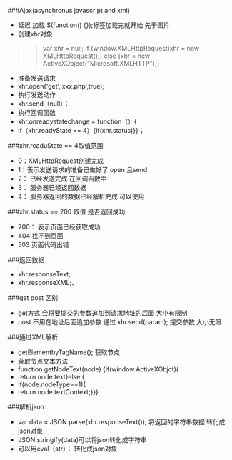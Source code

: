 ###Ajax(asynchronus javascript and xml)
* 延迟 加载 $(function() {});标签加载完就开始 先于图片
* 创建xhr对象
>> var xhr = null;
> if (window.XMLHttpRequest)xhr = new XMLHttpRequest();} else {xhr = new ActiveXObject("Microsoft.XMLHTTP");}  

* 准备发送请求
* xhr.open('get','xxx.php',true);
* 执行发送动作
* xhr.send（null）；
* 执行回调函数
* xhr.onreadystatechange = function（）{
* if（xhr.readyState == 4）{if(xhr.status)}}；

###xhr.readuState == 4取值范围
* 0：XMLHttpRequest创建完成
* 1：表示发送请求的准备已做好了  open 且send
* 2： 已经发送完成 在回调函数中
* 3： 服务器已经返回数据
* 4： 服务器返回的数据已经解析完成 可以使用

###xhr.status == 200 取值 是否返回成功
* 200： 表示页面已经获取成功
* 404 找不到页面
* 503 页面代码出错

###返回数据
* xhr.responseText;
* xhr.responseXML;、

###get post 区别
* get方式 会将要提交的参数追加到请求地址的后面  大小有限制
* post 不用在地址后面追加参数 通过 xhr.send(param); 提交参数  大小无限

###通过XML解析
* getElementbyTagName(); 获取节点
* 获取节点文本方法 
* function getNodeText(node) {if(window.ActiveXObjct){
* return node.text}else {
* if(node.nodeType==1){
* return node.textContext;}}}

###解析json
* var data = JSON.parse(xhr.responseText()); 将返回的字符串数据 转化成json对象
* JSON.stringify(data)可以将json转化成字符串
* 可以用eval（str）； 转化成json对象